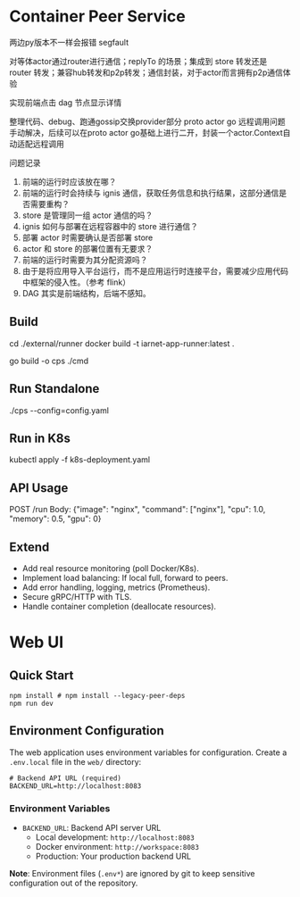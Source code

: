 # Container Peer Service

两边py版本不一样会报错 segfault

对等体actor通过router进行通信；replyTo 的场景；集成到 store 转发还是 router 转发；兼容hub转发和p2p转发；通信封装，对于actor而言拥有p2p通信体验

实现前端点击 dag 节点显示详情

整理代码、debug、跑通gossip交换provider部分
proto actor go 远程调用问题手动解决，后续可以在proto actor go基础上进行二开，封装一个actor.Context自动适配远程调用

问题记录

1. 前端的运行时应该放在哪？
2. 前端的运行时会持续与 ignis 通信，获取任务信息和执行结果，这部分通信是否需要重构？
3. store 是管理同一组 actor 通信的吗？
4. ignis 如何与部署在远程容器中的 store 进行通信？
5. 部署 actor 时需要确认是否部署 store
6. actor 和 store 的部署位置有无要求？
7. 前端的运行时需要为其分配资源吗？
8. 由于是将应用导入平台运行，而不是应用运行时连接平台，需要减少应用代码中框架的侵入性。（参考 flink）
9. DAG 其实是前端结构，后端不感知。


## Build

cd ./external/runner
docker build -t iarnet-app-runner:latest .

go build -o cps ./cmd

## Run Standalone
./cps --config=config.yaml

## Run in K8s
kubectl apply -f k8s-deployment.yaml

## API Usage
POST /run
Body: {"image": "nginx", "command": ["nginx"], "cpu": 1.0, "memory": 0.5, "gpu": 0}

## Extend
- Add real resource monitoring (poll Docker/K8s).
- Implement load balancing: If local full, forward to peers.
- Add error handling, logging, metrics (Prometheus).
- Secure gRPC/HTTP with TLS.
- Handle container completion (deallocate resources).

# Web UI

## Quick Start

```shell
npm install # npm install --legacy-peer-deps
npm run dev
```

## Environment Configuration

The web application uses environment variables for configuration. Create a `.env.local` file in the `web/` directory:

```shell
# Backend API URL (required)
BACKEND_URL=http://localhost:8083
```

### Environment Variables

- `BACKEND_URL`: Backend API server URL
  - Local development: `http://localhost:8083`
  - Docker environment: `http://workspace:8083`
  - Production: Your production backend URL

**Note**: Environment files (`.env*`) are ignored by git to keep sensitive configuration out of the repository.
